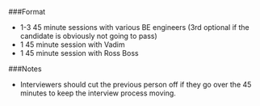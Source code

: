 
###Format 

* 1-3 45 minute sessions with various BE engineers (3rd optional if the candidate is obviously not going to pass)
* 1 45 minute session with Vadim
* 1 45 minute session with Ross Boss

###Notes
* Interviewers should cut the previous person off if they go over the 45 minutes to keep the interview process moving.
